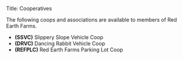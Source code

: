 Title: Cooperatives

The following coops and associations are available to members of Red Earth Farms.

* **(SSVC)** Slippery Slope Vehicle Coop
* **(DRVC)** Dancing Rabbit Vehicle Coop
* **(REFPLC)** Red Earth Farms Parking Lot Coop
